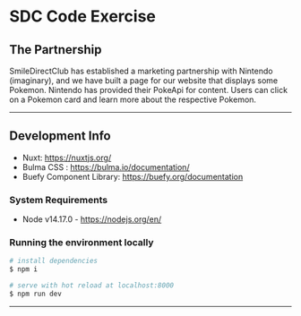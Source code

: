 # SDC Code Exercise


## The Partnership

SmileDirectClub has established a marketing partnership with Nintendo (imaginary), and we have built a page for our website that displays some Pokemon. Nintendo has provided their PokeApi for content. Users can click on a Pokemon card and learn more about the respective Pokemon.

<hr>

## Development Info

* Nuxt: https://nuxtjs.org/
* Bulma CSS : https://bulma.io/documentation/
* Buefy Component Library: https://buefy.org/documentation

### System Requirements
* Node v14.17.0 - https://nodejs.org/en/

### Running the environment locally

```bash
# install dependencies
$ npm i

# serve with hot reload at localhost:8000
$ npm run dev
```
<hr>

